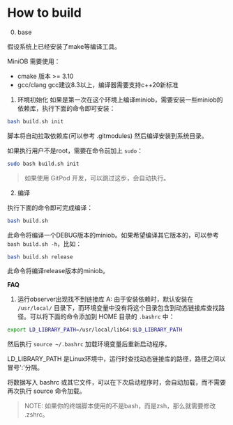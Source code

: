 # How to build

0. base

假设系统上已经安装了make等编译工具。

MiniOB 需要使用：
- cmake 版本 >= 3.10
- gcc/clang gcc建议8.3以上，编译器需要支持c++20新标准

1. 环境初始化
如果是第一次在这个环境上编译miniob，需要安装一些miniob的依赖库，执行下面的命令即可安装：
```bash
bash build.sh init
```
脚本将自动拉取依赖库(可以参考 .gitmodules) 然后编译安装到系统目录。

如果执行用户不是root，需要在命令前加上 `sudo`：
```bash
sudo bash build.sh init
```

> 如果使用 GitPod 开发，可以跳过这步，会自动执行。


2. 编译

执行下面的命令即可完成编译：
```bash
bash build.sh
```

此命令将编译一个DEBUG版本的miniob。如果希望编译其它版本的，可以参考 `bash build.sh -h`，比如：
```bash
bash build.sh release
```

此命令将编译release版本的miniob。

**FAQ**
1. 运行observer出现找不到链接库
A: 由于安装依赖时，默认安装在 `/usr/local/` 目录下，而环境变量中没有将这个目录包含到动态链接库查找路径。可以将下面的命令添加到 HOME 目录的 `.bashrc` 中：
```bash
export LD_LIBRARY_PATH=/usr/local/lib64:$LD_LIBRARY_PATH
```
然后执行 `source ~/.bashrc` 加载环境变量后重新启动程序。

LD_LIBRARY_PATH 是Linux环境中，运行时查找动态链接库的路径，路径之间以冒号':'分隔。

将数据写入 bashrc 或其它文件，可以在下次启动程序时，会自动加载，而不需要再次执行 source 命令加载。

> NOTE: 如果你的终端脚本使用的不是bash，而是zsh，那么就需要修改 .zshrc。
